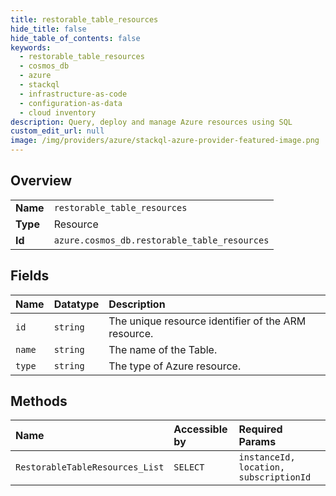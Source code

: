 ```yaml
---
title: restorable_table_resources
hide_title: false
hide_table_of_contents: false
keywords:
  - restorable_table_resources
  - cosmos_db
  - azure    
  - stackql
  - infrastructure-as-code
  - configuration-as-data
  - cloud inventory
description: Query, deploy and manage Azure resources using SQL
custom_edit_url: null
image: /img/providers/azure/stackql-azure-provider-featured-image.png
---
```

  
    

## Overview
<table><tbody>
<tr><td><b>Name</b></td><td><code>restorable_table_resources</code></td></tr>
<tr><td><b>Type</b></td><td>Resource</td></tr>
<tr><td><b>Id</b></td><td><code>azure.cosmos_db.restorable_table_resources</code></td></tr>
</tbody></table>

## Fields
| Name | Datatype | Description |
|:-----|:---------|:------------|
| `id` | `string` | The unique resource identifier of the ARM resource. |
| `name` | `string` | The name of the Table. |
| `type` | `string` | The type of Azure resource. |
## Methods
| Name | Accessible by | Required Params |
|:-----|:--------------|:----------------|
| `RestorableTableResources_List` | `SELECT` | `instanceId, location, subscriptionId` |
